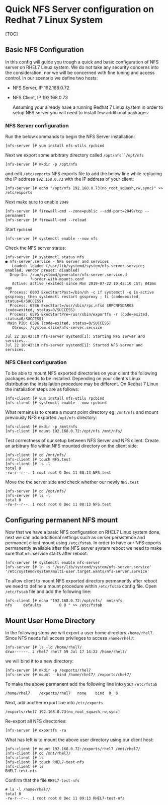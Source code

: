 # Quick NFS Server configuration on Redhat 7 Linux System 

[TOC]

## Basic NFS Configuration

In  this config will guide you trough a quick and basic configuration of  NFS server on RHEL7 Linux system. We do not take any security concerns  into the consideration, nor we will be concerned with fine tuning and  access control. In our scenario we define two hosts: 

- NFS Server, IP 192.168.0.72
- NFS Client, IP 192.168.0.73

  Assuming your already have a running Redhat 7 Linux system in order to  setup NFS server you will need to install few additional packages: 

### NFS Server configuration

Run the below commands to begin the NFS Server installation: 

```
[nfs-server ]# yum install nfs-utils rpcbind
```

 Next we export some arbitrary directory called `/opt/nfs``/opt/nfs`

```
[nfs-server ]# mkdir -p /opt/nfs
```

and edit `/etc/exports` NFS exports file to add the below line while replacing the IP address `192.168.0.73` with the IP address of your client: 

```
[nfs-server ]# echo "/opt/nfs 192.168.0.73(no_root_squash,rw,sync)" >> /etc/exports
```

 Next make sure to enable `2049`

```
[nfs-server ]# firewall-cmd --zone=public --add-port=2049/tcp --permanent
[nfs-server ]# firewall-cmd --reload
```

 Start `rpcbind`

```
[nfs-server ]# systemctl enable --now nfs
```

 Check the NFS server status: 

```
[nfs-server ]# systemctl status nfs
● nfs-server.service - NFS server and services
   Loaded: loaded (/usr/lib/systemd/system/nfs-server.service; enabled; vendor preset: disabled)
  Drop-In: /run/systemd/generator/nfs-server.service.d
           └─order-with-mounts.conf
   Active: active (exited) since Mon 2019-07-22 10:42:10 CST; 842ms ago
  Process: 6603 ExecStartPost=/bin/sh -c if systemctl -q is-active gssproxy; then systemctl restart gssproxy ; fi (code=exited, status=0/SUCCESS)
  Process: 6586 ExecStart=/usr/sbin/rpc.nfsd $RPCNFSDARGS (code=exited, status=0/SUCCESS)
  Process: 6585 ExecStartPre=/usr/sbin/exportfs -r (code=exited, status=0/SUCCESS)
 Main PID: 6586 (code=exited, status=0/SUCCESS)
   CGroup: /system.slice/nfs-server.service

Jul 22 10:42:10 nfs-server systemd[1]: Starting NFS server and services...
Jul 22 10:42:10 nfs-server systemd[1]: Started NFS server and services.
```

### NFS Client configuration

To  be able to mount NFS exported directories on your client the following  packages needs to be installed. Depending on your client's Linux  distribution the installation procedure may be different. On Redhat 7  Linux the installation steps are as follows: 

```
[nfs-client ]# yum install nfs-utils rpcbind
[nfs-client ]# systemctl enable --now rpcbind
```

What remains is to create a mount point directory eg. `/mnt/nfs` and mount previously NFS exported `/opt/nfs` directory: 

```
[nfs-client ]# mkdir -p /mnt/nfs
[nfs-client ]# mount 192.168.0.72:/opt/nfs /mnt/nfs/
```

 Test correctness of our setup between NFS Server and NFS client.  Create an arbitrary file within NFS mounted directory on the client  side: 

```
[nfs-client ]# cd /mnt/nfs/
[nfs-client ]# touch NFS.test
[nfs-client ]# ls -l
total 0
-rw-r--r--. 1 root root 0 Dec 11 08:13 NFS.test
```

 Move the the server side and check whether our newly `NFS.test`

```
[nfs-server ]# cd /opt/nfs/
[nfs-server ]# ls -l
total 0
-rw-r--r--. 1 root root 0 Dec 11 08:13 NFS.test
```

## Configuring permanent NFS mount

Now that we have a basic NFS configuration on RHEL7 Linux system done, 
next we can add additional settings such as server persistence and 
permanent client mount using `/etc/fstab`. In order to have our NFS exports permanently available after the NFS server system reboot we need to make sure that `nfs` service starts after reboot: 

```
[nfs-server ]# systemctl enable nfs-server
[nfs-server ]# ln -s '/usr/lib/systemd/system/nfs-server.service' '/etc/systemd/system/multi-user.target.wants/nfs-server.service'
```

To allow client to mount NFS exported directory permanently after reboot we need to define a mount procedure within `/etc/fstab` config file. Open `/etc/fstab` file and add the following line:

```
[nfs-client ]# echo "192.168.0.72:/opt/nfs/  mnt/nfs                 nfs     defaults        0 0 " >> /etc/fstab
```

## Mount User Home Directory

In the following steps we will export a user home directory `/home/rhel7`. Since NFS needs full access privileges to access `/home/rhel7`: 

```
[nfs-server ]# ls -ld /home/rhel7/
drwx------. 2 rhel7 rhel7 59 Jul 17 14:22 /home/rhel7/
```

 we will bind it to a new directory: 

```
[nfs-server ]# mkdir -p /exports/rhel7
[nfs-server ]# mount --bind /home/rhel7/ /exports/rhel7/
```

 To make the above permanent add the following line into your `/etc/fstab`

```
/home/rhel7    /exports/rhel7   none    bind  0  0
```

 Next, add another export line into `/etc/exports`

```
/exports/rhel7 192.168.0.73(no_root_squash,rw,sync)
```

 Re-export all NFS directories: 

```
[nfs-server ]# exportfs -ra
```

 What has left is to mount the above user directory using our client host: 

```
[nfs-client ]# mount 192.168.0.72:/exports/rhel7 /mnt/rhel7/
[nfs-client ]# cd /mnt/rhel7/
[nfs-client ]# ls
[nfs-client ]# touch RHEL7-test-nfs
[nfs-client ]# ls
RHEL7-test-nfs
```

 Confirm that the file `RHEL7-test-nfs`

```
# ls -l /home/rhel7/
total 0
-rw-r--r--. 1 root root 0 Dec 11 09:13 RHEL7-test-nfs
```